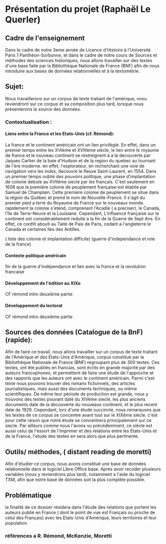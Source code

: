 
# Présentation du projet (Raphaël Le Querler)
## Cadre de l'enseignement
Dans le cadre de notre 3eme année de Licence d'Histoire à l'Université Paris 1 Panthéon-Sorbonne, et dans le cadre de notre cours de Sources et méthodes des sciences historiques, nous allons travailler sur des textes d'une base faite par la Bibliothèque Nationale de France (BNF) afin de nous introduire aux bases de données relationnelles et à la textométrie. 
## Sujet:
Nous travaillerons sur un corpus de texte traitant de l'amérique, nosu reviendront sur ce corpus et sa composition plus tard, lorsque nous présenterons la source des données. 
### Contextualisation : 

#### Liens entre la France et les Etats-Unis (cf. Rémond):
La france et le continent américain ont un lien privilégié. En effet, dans un premier temps entre les XVIème et XVIIIème siècle, le lien entre le royaume de france et le nouveau continent se restreignent à a la decouverte par Jaques Cartier de la baie d'Hudson et de la region du quebec au tournant de l'ere moderne. en effet, l'explorateur, en recherchant une voie de navigation vers les indes, decouvre le fleuve Saint-Laurent, en 1554. 
Dans un premier temps oublié des pouvoirs politique, une phase d'implantation de colonie debute au XVIIème siecle par les français. C'est seulement en 1608 que la première colonie de peuplement française est établie par Samuel de Champlain. Cette première colonie de peuplement se situe dans la région du Québec et prend le nom de Nouvelle-France. Il s'agit du premier pied a terre du Royaume de France sur le nouveaux monde. rapidement la colonie s'etend, comprenant l'Acadie ( a preciser), le Canada, l'île de Terre-Neuve et la Louisiane. Cependant, L'influence française sur le continent est considérablement reduite a la fin de la Guerre de Sept Ans. En effet, ce conflit abouti au Taité de Paix de Paris, cedant a l'angleterre le Canada et certaines îles des Antilles. 


( liste des colonie et implantation difficile)
(guerre d'independance et role de la france)
#### Contexte politique américain
fin de la guerre d'indépendance et lien avec la france et la revolution francaise
#### Développement de l'édition au XIXe
CF rémond intro deuxième partie
#### Développement du lectorat
CF rémond intro deuxième partie
## Sources des données (Catalogue de la BnF) (rapide):

Afin de faire ce travail, nous allons travailler sur un corpus de texte traitant de l'Amérique et des Etats-Unis d'Amérique, corpus constitué par la Bibliothéque Nationale de France (BNF) regroupant plus de 300 textes. Ces textes, ont été publiés en francais, sont écrits en grande majorité par des auteurs francophones, et permettent de faire une étude de l'approche et des rapports que les auteurs ont avec le continent américain. Parmi c'est texte nous pouvons trouver des romans fictionnels, des articles journalistiques, mais aussi des documents techniques, ou même scientifiques. De même leur période de production est grande, nous y trouvons des textes pouvant daté du XIVème siecle, les plus anciens documents date de la decouverte du nouveaux continent, et le plus recent date de 1929. Cependant, lors d'une étude succincte, nous remarquons que les textes de ce corpus se concentre avant tout sur le XIXème siècle. c'est pour cette raison que notre étude se concentrera principalement sur ce siecle. Par ailleurs comme nous l'avons vu précédemment, ce siècle est aussi celui de l'essort de l'imprimer et des relations entre les Etats-Unis et de la France, l'etude des textes en sera alors que plus pertinente. 
## Outils/ méthodes, ( distant reading de moretti)
Afin d'étudier ce corpus, nous avons constitué une base de données relationnelle dans le logiciel Libre Office base. Après avoir recoder plusieurs variables (nous y reviendrons plus tard), notamment a l'aide du logiciel TXM, afin que notre base de données soit la plus complète possible. 
## Problématique
la finalité de ce dossier résidera dans l'étude des relations que portent les auteurs publié en France ( dont le point de vue est Français ou proche de celui des Français) avec les Etats-Unis d'Amérique, leurs territoires et leur population. 
### références a R. Rémond, McKenzie, Moretti
